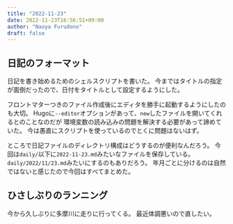 ```yaml
---
title: "2022-11-23"
date: 2022-11-23T16:56:51+09:00
author: "Naoya Furudono"
draft: false
---
```


## 日記のフォーマット

日記を書き始めるためのシェルスクリプトを書いた。
今まではタイトルの指定が面倒だったので、日付をタイトルとして設定するようにした。

フロントマターつきのファイル作成後にエディタを勝手に起動するようにしたのも大切。
Hugoに`--editor`オプションがあって、`new`したファイルを開いてくれるとのことなのだが
環境変数の読み込みの問題を解決する必要があって諦めていた。
今は愚直にスクリプトを使っているのでとくに問題はないはず。

ところで日記ファイルのディレクトリ構成はどうするのが便利なんだろう。
今回は`daily/`以下に`2022-11-23.md`みたいなファイルを保存している。
`daily/2022/11/23.md`みたいにするのもありだろう。
年月ごとに分けるのは自然ではないと感じたので今回はすべてまとめた。

## ひさしぶりのランニング

今から久しぶりに多摩川に走りに行ってくる。
最近体調悪いので直したい。
